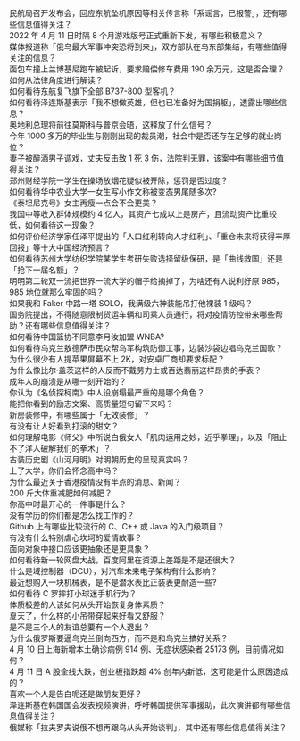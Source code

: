 民航局召开发布会，回应东航坠机原因等相关传言称「系谣言，已报警」，还有哪些信息值得关注？  
2022 年 4 月 11 日时隔 8 个月游戏版号正式重新下发，有哪些积极意义？  
媒体报道称「俄乌最大军事冲突恐将到来」，双方部队在乌东部集结，有哪些值得关注的信息？  
面包车撞上兰博基尼跑车被起诉，要求赔偿修车费用 190 余万元，这是否合理？如何从法律角度进行解读？  
如何看待东航复飞旗下全部 B737-800 型客机？  
如何看待泽连斯基表示「我不想做英雄，但也已准备好为国捐躯」，透露出哪些信息？  
奥地利总理将前往莫斯科与普京会晤，这释放了什么信号？  
今年 1000 多万的毕业生与刚刚出现的裁员潮，社会中是否还存在足够的就业岗位？  
妻子被醉酒男子调戏，丈夫反击致 1 死 3 伤，法院判无罪，该案中有哪些细节值得关注？  
郑州财经学院一学生在操场放烟花疑似被开除，惩罚是否过度？  
如何看待华中农业大学一女生写小作文称被变态男尾随多次?  
《泰坦尼克号》女主再瘦一点会不会更美？  
我国中等收入群体规模约 4 亿人，其资产七成以上是房产，且流动资产比重较低，如何看待这一现象？  
如何评价经济学家任泽平提出的「人口红利转向人才红利」、「重仓未来将获得丰厚回报」等十大中国经济预言？  
如何看待苏州大学纺织学院某学生考研失败选择留级保研，是「曲线救国」还是「抢下一届名额」？  
明明第二轮双一流把世界一流大学的帽子给摘掉了，为啥还有人说利好原 985，985 地位就那么牢固的吗？  
如果我和 Faker 中路一塔 SOLO，我满级六神装能吊打他裸装 1 级吗？  
国务院提出，不得随意限制货运车辆和司乘人员通行，将对疫情防控带来哪些帮助？还有哪些信息值得关注？  
如何看待中国篮协不同意李月汝加盟 WNBA?  
如何看待乌克兰敖德萨市民众帮乌军构筑防御工事，边装沙袋边唱乌克兰国歌？  
为什么很少有人提苹果屏幕不上 2K，对安卓厂商却要求标配？  
为什么像比尔·盖茨这样的人反而不戴劳力士或百达翡丽这样昂贵的手表？  
成年人的崩溃是从哪一刻开始的？  
你认为《名侦探柯南》中人设崩塌最严重的是哪个角色？  
能把你看到的励志文案、高质量短句留下来吗？  
新房装修中，有哪些属于「无效装修」？  
有没有让人好看到打滚的甜文？  
如何理解电影《师父》中所说白俄女人「肌肉运用之妙，近乎拳理」，以及「阻止不了洋人破解我们的拳术」？  
古装历史剧《山河月明》对明朝历史的呈现真实吗？  
上了大学，你们会怀念高中吗？  
为什么最近关于香港疫情没有半点的消息、新闻？  
200 斤大体重减肥如何减肥？  
你高中时最开心的一件事是什么？  
没有学历的你们都是怎么找工作的？  
Github 上有哪些比较流行的 C、C++ 或 Java 的入门级项目？  
有没有什么特别虐心坎坷的爱情故事？  
面向对象中接口应该更抽象还是更具象？  
如何看待新一轮网盘大战，百度阿里在资源上差距是不是还很大？  
什么是域控制器（DCU），对汽车未来电子架构有什么影响？  
最近想购入一块机械表，是不是潜水表比正装表更耐造一些?  
如何看待 C 罗摔打小球迷手机行为？  
体质极差的人该如何从头开始恢复身体素质？  
夏天了，什么样的小吊带穿起来好看又舒服？  
是不是三个人的友谊总要有一个人退出？  
为什么俄罗斯要逼乌克兰倒向西方，而不是和乌克兰搞好关系？  
4 月 10 日上海新增本土确诊病例 914 例、无症状感染者 25173 例，目前情况如何？  
4 月 11 日 A 股全线大跌，创业板指跌超 4% 创年内新低，这可能是什么原因造成的？  
喜欢一个人是告白呢还是做朋友更好？  
泽连斯基在韩国国会发表视频演讲，呼吁韩国提供军事援助，此次演讲都有哪些信息值得关注？  
俄媒称「拉夫罗夫说俄不想再跟乌从头开始谈判」，其中还有哪些信息值得关注？  
